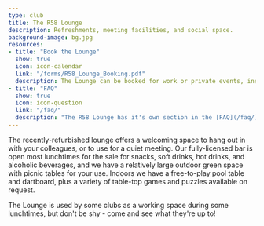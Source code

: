 ```yaml
---
type: club
title: The R58 Lounge
description: Refreshments, meeting facilities, and social space.
background-image: bg.jpg
resources:
- title: "Book the Lounge"
  show: true
  icon: icon-calendar
  link: "/forms/R58_Lounge_Booking.pdf"
  description: The Lounge can be booked for work or private events, inside or outside of work hours. Please fill out the [booking form](/forms/R58_Lounge_Booking.pdf) with your requirements.
- title: "FAQ"
  show: true
  icon: icon-question
  link: "/faq/"
  description: "The R58 Lounge has it's own section in the [FAQ](/faq/) covering commonly-asked questions."
---
```


The recently-refurbished lounge offers a welcoming space to hang out in with your colleagues, or to use for a quiet meeting. Our fully-licensed bar is open most lunchtimes for the sale for snacks, soft drinks, hot drinks, and alcoholic beverages, and we have a relatively large outdoor green space with picnic tables for your use. Indoors we have a free-to-play pool table and dartboard, plus a variety of table-top games and puzzles available on request.

The Lounge is used by some clubs as a working space during some lunchtimes, but don't be shy - come and see what they're up to!
